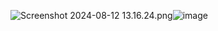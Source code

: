 

<img src="blob:chrome-untrusted://media-app/8e7b52c0-8f72-4a0f-bbd2-08f898115f04" alt="Screenshot 2024-08-12 13.16.24.png"/>![image](https://github.com/user-attachments/assets/db3e6bdb-81bb-4e3f-93bb-e8746f201758)
